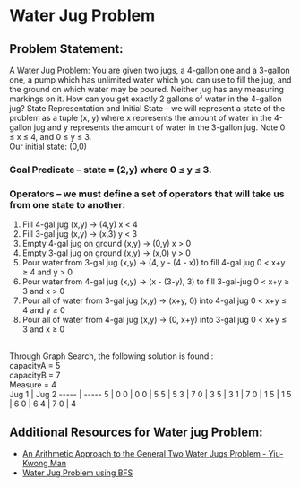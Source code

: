 # Water Jug Problem

## Problem Statement:

A Water Jug Problem: You are given two jugs, a 4-gallon one and a 3-gallon
one, a pump which has unlimited water which you can use to fill the jug, and
the ground on which water may be poured. Neither jug has any measuring
markings on it. How can you get exactly 2 gallons of water in the 4-gallon jug?
State Representation and Initial State – we will represent a state of the problem as a
tuple (x, y) where x represents the amount of water in the 4-gallon jug and y
represents the amount of water in the 3-gallon jug. Note 0 ≤ x ≤ 4, and 0 ≤ y ≤ 3.
<br>
Our initial state: (0,0)
<br>
### Goal Predicate – state = (2,y) where 0 ≤ y ≤ 3.
### Operators – we must define a set of operators that will take us from one state to another:

1. Fill 4-gal jug (x,y) → (4,y)
x < 4
2. Fill 3-gal jug (x,y) → (x,3)
y < 3
3. Empty 4-gal jug on ground (x,y) → (0,y)
x > 0
4. Empty 3-gal jug on ground (x,y) → (x,0)
y > 0
5. Pour water from 3-gal jug (x,y) → (4, y - (4 - x))
to fill 4-gal jug 0 < x+y ≥ 4 and y > 0
6. Pour water from 4-gal jug (x,y) → (x - (3-y), 3)
to fill 3-gal-jug 0 < x+y ≥ 3 and x > 0
7. Pour all of water from 3-gal jug (x,y) → (x+y, 0)
into 4-gal jug 0 < x+y ≤ 4 and y ≥ 0
8. Pour all of water from 4-gal jug (x,y) → (0, x+y)
into 3-gal jug 0 < x+y ≤ 3 and x ≥ 0
<br>
Through Graph Search, the following solution is found :
<br>
capacityA = 5
<br>
capacityB = 7
<br>
Measure = 4
<br>
Jug 1 | Jug 2
----- | -----
5 | 0
0 | 0
0 | 5
5 | 5
3 | 7
0 | 3
5 | 3
1 | 7
0 | 1
5 | 1
5 | 6
0 | 6
4 | 7
0 | 4

## Additional Resources for Water jug Problem:
* [An Arithmetic Approach to the General Two Water Jugs Problem - Yiu-Kwong Man](http://www.iaeng.org/publication/WCE2013/WCE2013_pp145-147.pdf)
* [Water Jug Problem using BFS](https://www.geeksforgeeks.org/water-jug-problem-using-bfs/)